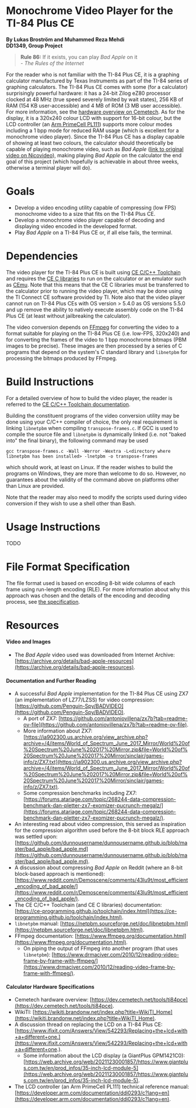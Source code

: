 # Monochrome Video Player for the TI-84 Plus CE

**By Lukas Broström and Muhammed Reza Mehdi<br>**
**DD1349, Group Project**

> **Rule 86:** If it exists, you can play *Bad Apple* on it<br>- *The Rules of the Internet*

For the reader who is not familiar with the TI-84 Plus CE, it is a graphing calculator manufactured by Texas Instruments as part of the TI-84 series of graphing calculators. The TI-84 Plus CE comes with some (for a calculator) surprisingly powerful hardware: it has a 24-bit Zilog eZ80 processor clocked at 48 MHz (true speed severely limited by wait states), 256 KB of RAM (154 KB user-accessible) and 4 MB of ROM (3 MB user accessible). For more information, see the [hardware overview on Cemetech](https://dev.cemetech.net/tools/ti84pce). As for the display, it is a 320x240 colour LCD with support for 16-bit colour, but the LCD controller (an [Arm PrimeCell PL111](https://developer.arm.com/documentation/ddi0293/c?lang=en)) supports more colour modes including a 1 bpp mode for reduced RAM usage (which is excellent for a monochrome video player). Since the TI-84 Plus CE has a display capable of showing at least two colours, the calculator should theoretically be capable of playing monochrome video, such as *Bad Apple* ([link to original video on Nicovideo](https://www.nicovideo.jp/watch/sm8628149)), making playing *Bad Apple* on the calculator the end goal of this project (which hopefully is achievable in about three weeks, otherwise a terminal player will do).

# Goals
- Develop a video encoding utility capable of compressing (low FPS) monochrome video to a size that fits on the TI-84 Plus CE.
- Develop a monochrome video player capable of decoding and displaying video encoded in the developed format.
- Play *Bad Apple* on a TI-84 Plus CE or, if all else fails, the terminal.

# Dependencies
The video player for the TI-84 Plus CE is built using [CE C/C++ Toolchain](https://github.com/CE-Programming/toolchain) and requires the [CE C libraries](https://github.com/CE-Programming/libraries/releases) to run on the calculator or an emulator such as [CEmu](https://github.com/CE-Programming/CEmu). Note that this means that the CE C libraries must be transferred to the calculator prior to running the video player, which may be done using the TI Connect CE software provided by TI. Note also that the video player cannot run on TI-84 Plus CEs with OS version > 5.4.0 as OS versions 5.5.0 and up remove the ability to natively execute assembly code on the TI-84 Plus CE (at least without jailbreaking the calculator).

The video conversion depends on [FFmpeg](https://www.ffmpeg.org/) for converting the video to a format suitable for playing on the TI-84 Plus CE (i.e. low-FPS, 320x240) and for converting the frames of the video to 1 bpp monochrome bitmaps (PBM images to be precise). These images are then processed by a series of C programs that depend on the system's C standard library and `libnetpbm` for processing the bitmaps produced by FFmpeg.

# Build Instructions
For a detailed overview of how to build the video player, the reader is referred to the [CE C/C++ Toolchain documentation](https://ce-programming.github.io/toolchain/static/getting-started.html). 

Building the constituent programs of the video conversion utility may be done using your C/C++ compiler of choice, the only real requirement is linking `libnetpbm` when compiling `transpose-frames.c`. If GCC is used to compile the source file and `libnetpbm` is dynamically linked (i.e. not "baked into" the final binary), the following command may be used

    gcc transpose-frames.c -Wall -Werror -Wextra -L<directory where libnetpbm has been installed> -lnetpbm -o transpose-frames

which should work, at least on Linux. If the reader wishes to build the programs on Windows, they are more than welcome to do so. However, no guarantees about the validity of the command above on platforms other than Linux are provided.

Note that the reader may also need to modify the scripts used during video conversion if they wish to use a shell other than Bash.

# Usage Instructions
TODO

# File Format Specification
The file format used is based on encoding 8-bit wide columns of each frame using run-length encoding (RLE). For more information about why this approach was chosen and the details of the encoding and decoding process, see [the specification](./docs/format-spec.md).

# Resources
#### Video and Images
- The *Bad Apple* video used was downloaded from Internet Archive: [https://archive.org/details/bad-apple-resources](https://archive.org/details/bad-apple-resources).

#### Documentation and Further Reading
- A successful *Bad Apple* implementation for the TI-84 Plus CE using ZX7 (an implementation of LZ77/LZSS) for video compression: [https://github.com/Penguin-Spy/BADVIDEO](https://github.com/Penguin-Spy/BADVIDEO).
    - A port of ZX7: [https://github.com/antoniovillena/zx7b?tab=readme-ov-file](https://github.com/antoniovillena/zx7b?tab=readme-ov-file).
    - More information about ZX7: [https://ia902300.us.archive.org/view_archive.php?archive=/4/items/World_of_Spectrum_June_2017_Mirror/World%20of%20Spectrum%20June%202017%20Mirror.zip&file=World%20of%20Spectrum%20June%202017%20Mirror/sinclair/games-info/z/ZX7.txt](https://ia902300.us.archive.org/view_archive.php?archive=/4/items/World_of_Spectrum_June_2017_Mirror/World%20of%20Spectrum%20June%202017%20Mirror.zip&file=World%20of%20Spectrum%20June%202017%20Mirror/sinclair/games-info/z/ZX7.txt).
    - Some compression benchmarks including ZX7: [https://forums.atariage.com/topic/268244-data-compression-benchmark-dan-pletter-zx7-exomizer-pucrunch-megalz/](https://forums.atariage.com/topic/268244-data-compression-benchmark-dan-pletter-zx7-exomizer-pucrunch-megalz/).
- An interesting read about video compression, this served as inspiration for the compression algorithm used before the 8-bit block RLE approach was settled upon: [https://github.com/dunnousername/dunnousername.github.io/blob/master/bad_apple/bad_apple.md](https://github.com/dunnousername/dunnousername.github.io/blob/master/bad_apple/bad_apple.md).
- A discussion about compressing *Bad Apple* on Reddit (where an 8-bit block-based approach is mentioned): [https://www.reddit.com/r/Demoscene/comments/43lu9t/most_efficient_encoding_of_bad_apple/](https://www.reddit.com/r/Demoscene/comments/43lu9t/most_efficient_encoding_of_bad_apple/).
- The CE C/C++ Toolchain (and CE C libraries) documentation: [https://ce-programming.github.io/toolchain/index.html](https://ce-programming.github.io/toolchain/index.html).
- `libnetpbm` manual: [https://netpbm.sourceforge.net/doc/libnetpbm.html](https://netpbm.sourceforge.net/doc/libnetpbm.html).
- FFmpeg documentation: [https://www.ffmpeg.org/documentation.html](https://www.ffmpeg.org/documentation.html).
    - On piping the output of FFmpeg into another program (that uses `libnetpbm`): [https://www.drmaciver.com/2010/12/reading-video-frame-by-frame-with-ffmpeg/](https://www.drmaciver.com/2010/12/reading-video-frame-by-frame-with-ffmpeg/).

#### Calculator Hardware Specifications
- Cemetech hardware overview: [https://dev.cemetech.net/tools/ti84pce](https://dev.cemetech.net/tools/ti84pce).
- WikiTI: [https://wikiti.brandonw.net/index.php?title=WikiTI_Home](https://wikiti.brandonw.net/index.php?title=WikiTI_Home).
- A discussion thread on replacing the LCD on a TI-84 Plus CE: [https://www.ifixit.com/Answers/View/542293/Replacing+the+lcd+with+a+different+one.](https://www.ifixit.com/Answers/View/542293/Replacing+the+lcd+with+a+different+one.).
    - Some information about the LCD display (a GiantPlus GPM1421C0): [https://web.archive.org/web/20211230001857/https://www.giantplus.com.tw/en/prod_infos/35-inch-lcd-module-5](https://web.archive.org/web/20211230001857/https://www.giantplus.com.tw/en/prod_infos/35-inch-lcd-module-5).
- The LCD controller (an Arm PrimeCell PL111) technical reference manual: [https://developer.arm.com/documentation/ddi0293/c?lang=en](https://developer.arm.com/documentation/ddi0293/c?lang=en).